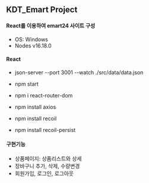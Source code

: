 ## KDT_Emart Project


#### React를 이용하여 emart24 사이트 구성
+ OS: Windows
+ Nodes v16.18.0

#### React
+ json-server --port 3001 --watch ./src/data/data.json
+ npm start

+ npm i react-router-dom
+ npm install axios
+ npm install recoil
+ npm install recoil-persist

#### 구현기능
+ 상품페이지: 상품리스트와 상세
+ 장바구니 추가, 삭제, 수량변경
+ 회원가입, 로그인, 로그아웃
